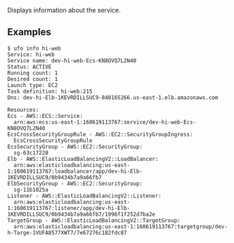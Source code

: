 Displays information about the service.

## Examples

    $ ufo info hi-web
    Service: hi-web
    Service name: dev-hi-web-Ecs-KN8OVQ7L2N40
    Status: ACTIVE
    Running count: 1
    Desired count: 1
    Launch type: EC2
    Task definition: hi-web:215
    Dns: dev-hi-Elb-1KEVRDILLSUC9-848165266.us-east-1.elb.amazonaws.com

    Resources:
    Ecs - AWS::ECS::Service:
      arn:aws:ecs:us-east-1:160619113767:service/dev-hi-web-Ecs-KN8OVQ7L2N40
    EcsCrossSecurityGroupRule - AWS::EC2::SecurityGroupIngress:
      EcsCrossSecurityGroupRule
    EcsSecurityGroup - AWS::EC2::SecurityGroup:
      sg-63c17228
    Elb - AWS::ElasticLoadBalancingV2::LoadBalancer:
      arn:aws:elasticloadbalancing:us-east-1:160619113767:loadbalancer/app/dev-hi-Elb-1KEVRDILLSUC9/0b9434b7a9a66fb7
    ElbSecurityGroup - AWS::EC2::SecurityGroup:
      sg-11b1025a
    Listener - AWS::ElasticLoadBalancingV2::Listener:
      arn:aws:elasticloadbalancing:us-east-1:160619113767:listener/app/dev-hi-Elb-1KEVRDILLSUC9/0b9434b7a9a66fb7/1996f1f252d7ba2e
    TargetGroup - AWS::ElasticLoadBalancingV2::TargetGroup:
      arn:aws:elasticloadbalancing:us-east-1:160619113767:targetgroup/dev-h-Targe-1VUFA8577XWT7/7e67276c182fdc87
